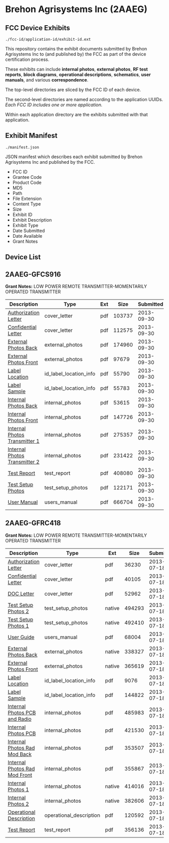 # Brehon Agrisystems Inc (2AAEG)
## FCC Device Exhibits

```
./fcc-id/application-id/exhibit-id.ext
```

This repository contains the exhibit documents submitted by Brehon Agrisystems Inc to (and published by) the FCC as part of the device certification process.

These exhibits can include **internal photos**, **external photos**, **RF test reports**, **block diagrams**, **operational descriptions**, **schematics**, **user manuals**, and various **correspondence**.

The top-level directories are sliced by the FCC ID of each device.

The second-level directories are named according to the application UUIDs. *Each FCC ID includes one or more application.*

Within each application directory are the exhibits submitted with that application. 

## Exhibit Manifest

```
./manifest.json
```

JSON manifest which describes each exhibit submitted by Brehon Agrisystems Inc and published by the FCC.

- FCC ID
- Grantee Code
- Product Code
- MD5
- Path
- File Extension
- Content Type
- Size
- Exhibit ID
- Exhibit Description
- Exhibit Type
- Date Submitted
- Date Available
- Grant Notes

## Device List
## 2AAEG-GFCS916
**Grant Notes:** LOW POWER REMOTE TRANSMITTER-MOMENTARILY OPERATED TRANSMITTER

| Description | Type | Ext | Size | Submitted | Available |
| ----------- | ---- | --- | ---- | --------- | --------- |
| [Authorization Letter](2AAEG-GFCS916/c361ea410b2a0b04f2d36443697082b6/2087217.pdf) | cover_letter | pdf | 103737 | 2013-09-30 | 2013-09-30 |
| [Confidential Letter](2AAEG-GFCS916/c361ea410b2a0b04f2d36443697082b6/2087227.pdf) | cover_letter | pdf | 112575 | 2013-09-30 | 2013-09-30 |
| [External Photos Back](2AAEG-GFCS916/c361ea410b2a0b04f2d36443697082b6/2087218.pdf) | external_photos | pdf | 174960 | 2013-09-30 | 2013-09-30 |
| [External Photos Front](2AAEG-GFCS916/c361ea410b2a0b04f2d36443697082b6/2087219.pdf) | external_photos | pdf | 97679 | 2013-09-30 | 2013-09-30 |
| [Label Location](2AAEG-GFCS916/c361ea410b2a0b04f2d36443697082b6/2087225.pdf) | id_label_location_info | pdf | 55790 | 2013-09-30 | 2013-09-30 |
| [Label Sample](2AAEG-GFCS916/c361ea410b2a0b04f2d36443697082b6/2087226.pdf) | id_label_location_info | pdf | 55783 | 2013-09-30 | 2013-09-30 |
| [Internal Photos Back](2AAEG-GFCS916/c361ea410b2a0b04f2d36443697082b6/2087221.pdf) | internal_photos | pdf | 53615 | 2013-09-30 | 2013-09-30 |
| [Internal Photos Front](2AAEG-GFCS916/c361ea410b2a0b04f2d36443697082b6/2087222.pdf) | internal_photos | pdf | 147726 | 2013-09-30 | 2013-09-30 |
| [Internal Photos Transmitter 1](2AAEG-GFCS916/c361ea410b2a0b04f2d36443697082b6/2087223.pdf) | internal_photos | pdf | 275357 | 2013-09-30 | 2013-09-30 |
| [Internal Photos Transmitter 2](2AAEG-GFCS916/c361ea410b2a0b04f2d36443697082b6/2087224.pdf) | internal_photos | pdf | 231422 | 2013-09-30 | 2013-09-30 |
| [Test Report](2AAEG-GFCS916/c361ea410b2a0b04f2d36443697082b6/2087220.pdf) | test_report | pdf | 408080 | 2013-09-30 | 2013-09-30 |
| [Test Setup Photos](2AAEG-GFCS916/c361ea410b2a0b04f2d36443697082b6/2087228.pdf) | test_setup_photos | pdf | 122171 | 2013-09-30 | 2013-09-30 |
| [User Manual](2AAEG-GFCS916/c361ea410b2a0b04f2d36443697082b6/2087229.pdf) | users_manual | pdf | 666704 | 2013-09-30 | 2013-09-30 |
## 2AAEG-GFRC418
**Grant Notes:** LOW POWER REMOTE TRANSMITTER-MOMENTARILY OPERATED TRANSMITTER

| Description | Type | Ext | Size | Submitted | Available |
| ----------- | ---- | --- | ---- | --------- | --------- |
| [Authorization Letter](2AAEG-GFRC418/7943a317ed12a8e247732e072ee7b6c1/2019499.pdf) | cover_letter | pdf | 36230 | 2013-07-18 | 2013-07-18 |
| [Confidential Letter](2AAEG-GFRC418/7943a317ed12a8e247732e072ee7b6c1/2019500.pdf) | cover_letter | pdf | 40105 | 2013-07-18 | 2013-07-18 |
| [DOC Letter](2AAEG-GFRC418/7943a317ed12a8e247732e072ee7b6c1/2019501.pdf) | cover_letter | pdf | 52962 | 2013-07-18 | 2013-07-18 |
| [Test Setup Photos 2](2AAEG-GFRC418/7943a317ed12a8e247732e072ee7b6c1/2019527.native) | test_setup_photos | native | 494293 | 2013-07-18 | 2013-07-18 |
| [Test Setup Photos 1](2AAEG-GFRC418/7943a317ed12a8e247732e072ee7b6c1/2019526.native) | test_setup_photos | native | 492410 | 2013-07-18 | 2013-07-18 |
| [User Guide](2AAEG-GFRC418/7943a317ed12a8e247732e072ee7b6c1/2019504.pdf) | users_manual | pdf | 68004 | 2013-07-18 | 2013-07-18 |
| [External Photos Back](2AAEG-GFRC418/7943a317ed12a8e247732e072ee7b6c1/2019502.native) | external_photos | native | 338327 | 2013-07-18 | 2013-07-18 |
| [External Photos Front](2AAEG-GFRC418/7943a317ed12a8e247732e072ee7b6c1/2019503.native) | external_photos | native | 365619 | 2013-07-18 | 2013-07-18 |
| [Label Location](2AAEG-GFRC418/7943a317ed12a8e247732e072ee7b6c1/2019523.pdf) | id_label_location_info | pdf | 9076 | 2013-07-18 | 2013-07-18 |
| [Label Sample](2AAEG-GFRC418/7943a317ed12a8e247732e072ee7b6c1/2019524.pdf) | id_label_location_info | pdf | 144822 | 2013-07-18 | 2013-07-18 |
| [Internal Photos PCB and Radio](2AAEG-GFRC418/7943a317ed12a8e247732e072ee7b6c1/2019505.pdf) | internal_photos | pdf | 485983 | 2013-07-18 | 2013-07-18 |
| [Internal Photos PCB](2AAEG-GFRC418/7943a317ed12a8e247732e072ee7b6c1/2019506.pdf) | internal_photos | pdf | 421530 | 2013-07-18 | 2013-07-18 |
| [Internal Photos Rad Mod Back](2AAEG-GFRC418/7943a317ed12a8e247732e072ee7b6c1/2019519.pdf) | internal_photos | pdf | 353507 | 2013-07-18 | 2013-07-18 |
| [Internal Photos Rad Mod Front](2AAEG-GFRC418/7943a317ed12a8e247732e072ee7b6c1/2019520.pdf) | internal_photos | pdf | 355867 | 2013-07-18 | 2013-07-18 |
| [Internal Photos 1](2AAEG-GFRC418/7943a317ed12a8e247732e072ee7b6c1/2019521.native) | internal_photos | native | 414016 | 2013-07-18 | 2013-07-18 |
| [Internal Photos 2](2AAEG-GFRC418/7943a317ed12a8e247732e072ee7b6c1/2019522.native) | internal_photos | native | 382606 | 2013-07-18 | 2013-07-18 |
| [Operational Description](2AAEG-GFRC418/7943a317ed12a8e247732e072ee7b6c1/2019525.pdf) | operational_description | pdf | 120592 | 2013-07-18 | 2013-07-18 |
| [Test Report](2AAEG-GFRC418/7943a317ed12a8e247732e072ee7b6c1/2019498.pdf) | test_report | pdf | 356136 | 2013-07-18 | 2013-07-18 |
